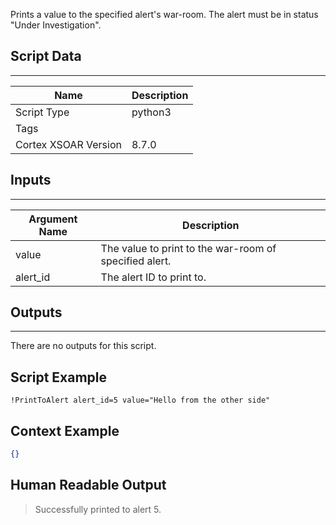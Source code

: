 Prints a value to the specified alert's war-room. The alert must be in status "Under Investigation".

## Script Data

---

| **Name** | **Description** |
| --- | --- |
| Script Type | python3 |
| Tags |  |
| Cortex XSOAR Version | 8.7.0 |

## Inputs

---

| **Argument Name** | **Description** |
| --- | --- |
| value | The value to print to the war-room of specified alert. |
| alert_id | The alert ID to print to. |

## Outputs

---
There are no outputs for this script.

## Script Example

```!PrintToAlert alert_id=5 value="Hello from the other side"```

## Context Example

```json
{}
```

## Human Readable Output

>Successfully printed to alert 5.
